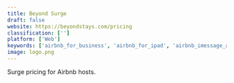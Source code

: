 ```yaml
---
title: Beyond Surge
draft: false 
website: https://beyondstays.com/pricing
classification: ['']
platform: ['Web']
keywords: ['airbnb_for_business', 'airbnb_for_ipad', 'airbnb_imessage_app', 'beyond_pricing', 'bungalow', 'compare_rental_bookings', 'juxtapose', 'kolu', 'myvr', 'overnight', 'phonegap', 'rpm_pro', 'simplifyem', 'talkguest', 'travelstop', 'vacationrenter', 'vendorhawk', 'vreasy', 'your_porter_app', 'zeevou']
image: logo.png
---
```

Surge pricing for Airbnb hosts.